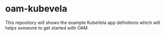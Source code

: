 # oam-kubevela

This repository will shows the example KubeVela app definitions which will helps someone to get started with OAM.